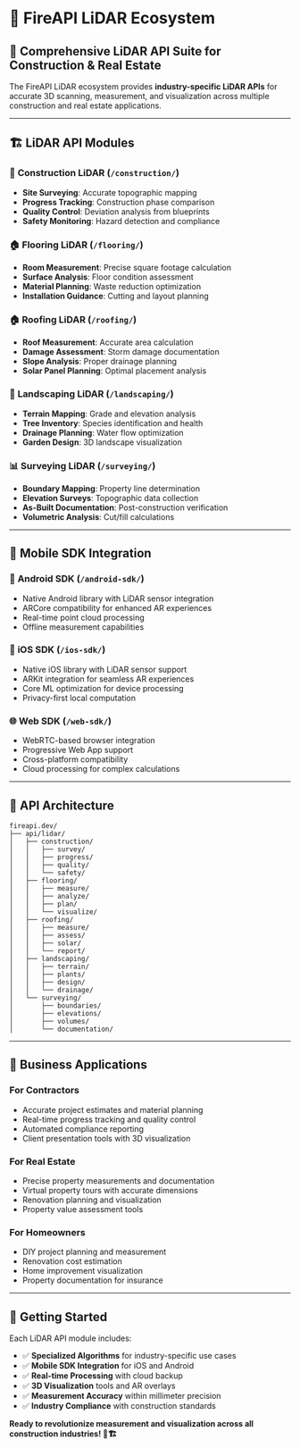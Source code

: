 # 📡 FireAPI LiDAR Ecosystem

## 🎯 **Comprehensive LiDAR API Suite for Construction & Real Estate**

The FireAPI LiDAR ecosystem provides **industry-specific LiDAR APIs** for accurate 3D scanning, measurement, and visualization across multiple construction and real estate applications.

---

## 🏗️ **LiDAR API Modules**

### 📐 **Construction LiDAR** (`/construction/`)
- **Site Surveying**: Accurate topographic mapping
- **Progress Tracking**: Construction phase comparison
- **Quality Control**: Deviation analysis from blueprints
- **Safety Monitoring**: Hazard detection and compliance

### 🏠 **Flooring LiDAR** (`/flooring/`)
- **Room Measurement**: Precise square footage calculation
- **Surface Analysis**: Floor condition assessment
- **Material Planning**: Waste reduction optimization
- **Installation Guidance**: Cutting and layout planning

### 🏠 **Roofing LiDAR** (`/roofing/`)
- **Roof Measurement**: Accurate area calculation
- **Damage Assessment**: Storm damage documentation
- **Slope Analysis**: Proper drainage planning
- **Solar Panel Planning**: Optimal placement analysis

### 🌳 **Landscaping LiDAR** (`/landscaping/`)
- **Terrain Mapping**: Grade and elevation analysis
- **Tree Inventory**: Species identification and health
- **Drainage Planning**: Water flow optimization
- **Garden Design**: 3D landscape visualization

### 📊 **Surveying LiDAR** (`/surveying/`)
- **Boundary Mapping**: Property line determination
- **Elevation Surveys**: Topographic data collection
- **As-Built Documentation**: Post-construction verification
- **Volumetric Analysis**: Cut/fill calculations

---

## 📱 **Mobile SDK Integration**

### 🤖 **Android SDK** (`/android-sdk/`)
- Native Android library with LiDAR sensor integration
- ARCore compatibility for enhanced AR experiences
- Real-time point cloud processing
- Offline measurement capabilities

### 🍎 **iOS SDK** (`/ios-sdk/`)
- Native iOS library with LiDAR sensor support
- ARKit integration for seamless AR experiences
- Core ML optimization for device processing
- Privacy-first local computation

### 🌐 **Web SDK** (`/web-sdk/`)
- WebRTC-based browser integration
- Progressive Web App support
- Cross-platform compatibility
- Cloud processing for complex calculations

---

## 🔧 **API Architecture**

```
fireapi.dev/
├── api/lidar/
│   ├── construction/
│   │   ├── survey/
│   │   ├── progress/
│   │   ├── quality/
│   │   └── safety/
│   ├── flooring/
│   │   ├── measure/
│   │   ├── analyze/
│   │   ├── plan/
│   │   └── visualize/
│   ├── roofing/
│   │   ├── measure/
│   │   ├── assess/
│   │   ├── solar/
│   │   └── report/
│   ├── landscaping/
│   │   ├── terrain/
│   │   ├── plants/
│   │   ├── design/
│   │   └── drainage/
│   └── surveying/
│       ├── boundaries/
│       ├── elevations/
│       ├── volumes/
│       └── documentation/
```

---

## 🎯 **Business Applications**

### **For Contractors**
- Accurate project estimates and material planning
- Real-time progress tracking and quality control
- Automated compliance reporting
- Client presentation tools with 3D visualization

### **For Real Estate**
- Precise property measurements and documentation
- Virtual property tours with accurate dimensions
- Renovation planning and visualization
- Property value assessment tools

### **For Homeowners**
- DIY project planning and measurement
- Renovation cost estimation
- Home improvement visualization
- Property documentation for insurance

---

## 🚀 **Getting Started**

Each LiDAR API module includes:
- ✅ **Specialized Algorithms** for industry-specific use cases
- ✅ **Mobile SDK Integration** for iOS and Android
- ✅ **Real-time Processing** with cloud backup
- ✅ **3D Visualization** tools and AR overlays
- ✅ **Measurement Accuracy** within millimeter precision
- ✅ **Industry Compliance** with construction standards

**Ready to revolutionize measurement and visualization across all construction industries! 📐🏗️**